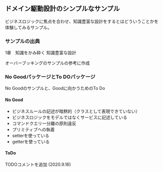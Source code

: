 ## ドメイン駆動設計のシンプルなサンプル

ビジネスロジックに焦点を合わせ、知識豊富な設計をするとはどういうことかを体験してみるサンプル。

### サンプルの出典

1章　知識をかみ砕く
知識豊富な設計

オーバーブッキングのサンプルの参考に作成

### No GoodパッケージとTo DOパッケージ

No Goodのサンプルと、Goodに向かうためのTo Do

#### No Good

- ビジネスルールの記述が暗黙的（クラスとして表現できていない）
- ビジネスロジックをモデルではなくサービスに記述している
- コマンドクエリー分離の原則違反
- プリミティブへの執着
- setterを使っている
- getterを使っている

#### ToDo

TODOコメントを追加 (2020.9.16)